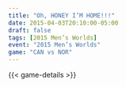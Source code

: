 ```yaml
---
title: "Oh, HONEY I’M HOME!!!"
date: 2015-04-03T20:10:00-05:00
draft: false
tags: [2015 Men’s Worlds]
event: "2015 Men’s Worlds"
game: "CAN vs NOR"
---
```

{{< game-details >}}
<!--more--> 
